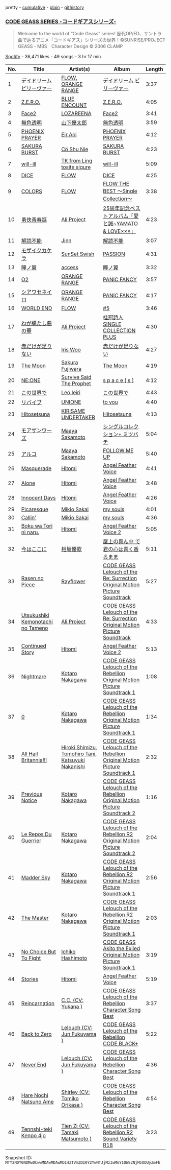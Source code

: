 pretty - [cumulative](/playlists/cumulative/37i9dQZF1DX05YNpFuDzLK.md) - [plain](/playlists/plain/37i9dQZF1DX05YNpFuDzLK) - [githistory](https://github.githistory.xyz/mackorone/spotify-playlist-archive/blob/main/playlists/plain/37i9dQZF1DX05YNpFuDzLK)

### [CODE GEASS SERIES \-コードギアスシリーズ\-](https://open.spotify.com/playlist/37i9dQZF1DX05YNpFuDzLK)

> Welcome to the world of “Code Geass” series!  歴代OP/ED、サントラ曲で辿るアニメ「コードギアス」シリーズの世界！©SUNRISE/PROJECT GEASS・MBS　Character Design © 2006 CLAMP

[Spotify](https://open.spotify.com/user/spotify) - 36,471 likes - 49 songs - 3 hr 17 min

| No. | Title | Artist(s) | Album | Length |
|---|---|---|---|---|
| 1 | [デイドリーム ビリーヴァー](https://open.spotify.com/track/1IUpg0s2PNb5IQCjC8f3hj) | [FLOW](https://open.spotify.com/artist/3w2HqkKa6upwuXEULtGvnY), [ORANGE RANGE](https://open.spotify.com/artist/4upiYMjsFfLRieGo8RVRzD) | [デイドリーム ビリーヴァー](https://open.spotify.com/album/4pHB7QiyMIyOrzaToBoS3d) | 3:37 |
| 2 | [Z.E.R.O.](https://open.spotify.com/track/72q1f85sG2GZRo3i9GdkOg) | [BLUE ENCOUNT](https://open.spotify.com/artist/1CWmF1EcrKoWIbZt9Ivfg2) | [Z.E.R.O.](https://open.spotify.com/album/1Oz6fVlYIPMO4VKT8UmPPx) | 4:05 |
| 3 | [Face2](https://open.spotify.com/track/5N1bKDzbdCKnReop9O2YEG) | [LOZAREENA](https://open.spotify.com/artist/5lRAsaQysYDBzpa1CT0qwV) | [Face2](https://open.spotify.com/album/15eTxMxc2yzCOC4wveboLD) | 3:41 |
| 4 | [無色透明](https://open.spotify.com/track/77aCXRxRhlcMod8dJLPIAB) | [山下優太郎](https://open.spotify.com/artist/2jxEVw1ciKVmQzo1EK0KUO) | [無色透明](https://open.spotify.com/album/3m41noXBvwKfjJCDbeNUve) | 3:59 |
| 5 | [PHOENIX PRAYER](https://open.spotify.com/track/034PmlTJzGmjITEBl80ya8) | [Eir Aoi](https://open.spotify.com/artist/18moNotPmBWa2YZtRnIoZ3) | [PHOENIX PRAYER](https://open.spotify.com/album/3sF10xHFVzOntlAtqkuB3Q) | 4:12 |
| 6 | [SAKURA BURST](https://open.spotify.com/track/7Bqj9jdgaxttbxVecvlZG3) | [Cö Shu Nie](https://open.spotify.com/artist/0LlH6J1tj2TPq7AlwXAkY5) | [SAKURA BURST](https://open.spotify.com/album/2xlpUnAnG5YBAOqbDPld0z) | 4:23 |
| 7 | [will\-ill](https://open.spotify.com/track/7fJ1M28qRsUjSk8r0kKNv3) | [TK from Ling tosite sigure](https://open.spotify.com/artist/3B9O5mYYw89fFXkwKh7jCS) | [will\-ill](https://open.spotify.com/album/3KsCE9aD7Po22BP79o3kt0) | 5:09 |
| 8 | [DICE](https://open.spotify.com/track/1xm4MuXmiLz4KKKx5nqBHD) | [FLOW](https://open.spotify.com/artist/3w2HqkKa6upwuXEULtGvnY) | [DICE](https://open.spotify.com/album/73xTnF27ekpsPFm42Zs2J1) | 4:25 |
| 9 | [COLORS](https://open.spotify.com/track/6bPPyigCphBBQ9781j6eKM) | [FLOW](https://open.spotify.com/artist/3w2HqkKa6upwuXEULtGvnY) | [FLOW THE BEST 〜Single Collection〜](https://open.spotify.com/album/0EWoUxWh0SqcK0jN6UTbFc) | 3:38 |
| 10 | [勇侠青春謳](https://open.spotify.com/track/7tbS1FAMmd8fNXQVzvDsWl) | [Ali Project](https://open.spotify.com/artist/1kCSjswFJFcjTauk0sKaOn) | [25周年記念ベストアルバム「愛と誠\~YAMATO & LOVE×××」](https://open.spotify.com/album/1C8RqCYhu5i4Mr827fe0R5) | 4:23 |
| 11 | [解読不能](https://open.spotify.com/track/0TKKGAyysdP5DTxc3zRuCW) | [Jinn](https://open.spotify.com/artist/1ve6qu9hbhEB8BMQwBUzYf) | [解読不能](https://open.spotify.com/album/7hLgA6PTXN6K1CgMkQlfFS) | 3:07 |
| 12 | [モザイクカケラ](https://open.spotify.com/track/4IoTVvCLzgLXLsqIFMDPQU) | [SunSet Swish](https://open.spotify.com/artist/6BP2pX1i8U6yZHXRvStQ74) | [PASSION](https://open.spotify.com/album/5F9k7boN03RGQSvDePJ2ri) | 4:31 |
| 13 | [瞳ノ翼](https://open.spotify.com/track/1WsJa8gcDaN98fKWjkzACu) | [access](https://open.spotify.com/artist/3lm6JsSicTww5h33Yvee1H) | [瞳ノ翼](https://open.spotify.com/album/3VZC8ZQhXC0ssXkXG3SjmR) | 3:32 |
| 14 | [O2](https://open.spotify.com/track/4RMQc14Cq14LmPpKXtFDHx) | [ORANGE RANGE](https://open.spotify.com/artist/4upiYMjsFfLRieGo8RVRzD) | [PANIC FANCY](https://open.spotify.com/album/0bcznv62ho46F3dl6paFG7) | 3:57 |
| 15 | [シアワセネイロ](https://open.spotify.com/track/1rEFlimO0JqcvsAtPUT0ho) | [ORANGE RANGE](https://open.spotify.com/artist/4upiYMjsFfLRieGo8RVRzD) | [PANIC FANCY](https://open.spotify.com/album/0bcznv62ho46F3dl6paFG7) | 4:17 |
| 16 | [WORLD END](https://open.spotify.com/track/4wODMeGBAwLAmq0zSAb8Z3) | [FLOW](https://open.spotify.com/artist/3w2HqkKa6upwuXEULtGvnY) | [\#5](https://open.spotify.com/album/0Q1yRFAqGMM58SjTyPT3xV) | 3:46 |
| 17 | [わが臈たし悪の華](https://open.spotify.com/track/3MJqgOdP2nNb8QzfIaV0io) | [Ali Project](https://open.spotify.com/artist/1kCSjswFJFcjTauk0sKaOn) | [桂冠詩人 SINGLE COLLECTION PLUS](https://open.spotify.com/album/004c28tUoHBiyAxdzO0z8e) | 4:30 |
| 18 | [赤だけが足りない](https://open.spotify.com/track/374bDeFT5PC3fU85QWTCKm) | [Iris Woo](https://open.spotify.com/artist/7x2hNYu3nbbyMnete3M0fD) | [赤だけが足りない](https://open.spotify.com/album/1wYav487ZMFUiun6Yorv0n) | 4:27 |
| 19 | [The Moon](https://open.spotify.com/track/7nq9fkctKub9nIIqDKpRhi) | [Sakura Fujiwara](https://open.spotify.com/artist/5tvnQkP9zNAqYW2YKYk1Et) | [The Moon](https://open.spotify.com/album/3goHvNnTtAc9tjR7omOQV5) | 4:19 |
| 20 | [NE:ONE](https://open.spotify.com/track/0ztVNfGIcqDHjdirjwfgfS) | [Survive Said The Prophet](https://open.spotify.com/artist/7zyObVag8rUjItn71SkIrh) | [s p a c e \[ s \]](https://open.spotify.com/album/0CgeV903VAMyVTcNF19q4E) | 4:12 |
| 21 | [この世界で](https://open.spotify.com/track/7gc2ze99EAjltx0xGHGeOJ) | [Leo Ieiri](https://open.spotify.com/artist/1XErHyc10VN8bfGKma1Yyc) | [この世界で](https://open.spotify.com/album/5A7FOGWsOo8PzO7esUjWod) | 4:43 |
| 22 | [リバイブ](https://open.spotify.com/track/2iAuRpS8lYGbvUd4btwQbH) | [UNIONE](https://open.spotify.com/artist/6UNEONDXoi7dQe8ulQFvXP) | [to you](https://open.spotify.com/album/2b30EqsUhNCzQTiJWp7iwL) | 4:40 |
| 23 | [Hitosetsuna](https://open.spotify.com/track/0nKjf8xi22YPsydQGjzw4I) | [KIRISAME UNDERTAKER](https://open.spotify.com/artist/5agDcxQPrOM2JFidxNQ4NF) | [Hitosetsuna](https://open.spotify.com/album/6lcJmvue3dW1OOYfAyl5S0) | 4:13 |
| 24 | [モアザンワーズ](https://open.spotify.com/track/58uHwdDL4KmEjHuuTKqMyS) | [Maaya Sakamoto](https://open.spotify.com/artist/4zT3gUH3Xb50swQKT4E9vw) | [シングルコレクション+ ミツバチ](https://open.spotify.com/album/6RLHiCgqAnKz0yGIO8bDAP) | 5:04 |
| 25 | [アルコ](https://open.spotify.com/track/4kYA4Y4D89TnnsCf0xYBRy) | [Maaya Sakamoto](https://open.spotify.com/artist/4zT3gUH3Xb50swQKT4E9vw) | [FOLLOW ME UP](https://open.spotify.com/album/7MQ0R1cgZTkGqxh0cZ1H0y) | 5:40 |
| 26 | [Masquerade](https://open.spotify.com/track/6I9597JrKM4DeS25WBYoYK) | [Hitomi](https://open.spotify.com/artist/63W3HOGwdbtIHC6LWG2Obc) | [Angel Feather Voice](https://open.spotify.com/album/6Fmcfn2D9qlWAW1JpOX5og) | 4:41 |
| 27 | [Alone](https://open.spotify.com/track/1DA9OD3afK1Q6LCKD0pt3f) | [Hitomi](https://open.spotify.com/artist/63W3HOGwdbtIHC6LWG2Obc) | [Angel Feather Voice](https://open.spotify.com/album/6Fmcfn2D9qlWAW1JpOX5og) | 3:48 |
| 28 | [Innocent Days](https://open.spotify.com/track/62bzDxqo0vC31AL3lfjv3Q) | [Hitomi](https://open.spotify.com/artist/63W3HOGwdbtIHC6LWG2Obc) | [Angel Feather Voice](https://open.spotify.com/album/6Fmcfn2D9qlWAW1JpOX5og) | 4:26 |
| 29 | [Picaresque](https://open.spotify.com/track/4hl2IKRPMWYMpI4EXnJDFm) | [Mikio Sakai](https://open.spotify.com/artist/6KFocrrFAPX0HOIsRQG9Hr) | [my souls](https://open.spotify.com/album/7Bw1OfGpVCcKBqSa9B8jSX) | 4:01 |
| 30 | [Callin'](https://open.spotify.com/track/7beDzK8J9846WEcbOLObWx) | [Mikio Sakai](https://open.spotify.com/artist/6KFocrrFAPX0HOIsRQG9Hr) | [my souls](https://open.spotify.com/album/7Bw1OfGpVCcKBqSa9B8jSX) | 4:36 |
| 31 | [Boku wa Tori ni naru.](https://open.spotify.com/track/6mbVx8hwoF9D5lugaGBlia) | [Hitomi](https://open.spotify.com/artist/63W3HOGwdbtIHC6LWG2Obc) | [Angel Feather Voice 2](https://open.spotify.com/album/2MpUgcKkLgZ0xKzUoaXHNh) | 5:05 |
| 32 | [今はここに](https://open.spotify.com/track/6y0aFx8yruYbEZf8wk8Wkz) | [相坂優歌](https://open.spotify.com/artist/3s96N2VlNLmsyVyDoG8vyS) | [屋上の真ん中 で君の心は青く香るまま](https://open.spotify.com/album/2IYqL8Oei8sUMUFhHAuULL) | 5:11 |
| 33 | [Rasen no Piece](https://open.spotify.com/track/2b8uJcvvAn6T6eE1mFoPpF) | [Rayflower](https://open.spotify.com/artist/1GDSfCGBESdvPvas0YT7Q9) | [CODE GEASS Lelouch of the Re: Surrection Original Motion Picture Soundtrack](https://open.spotify.com/album/6MwT7LUJJd2S4A15RXXW4D) | 5:27 |
| 34 | [Utsukushiki Kemonotachi no Tameno](https://open.spotify.com/track/1KNWZvBfFjhJjFu8V0c9i9) | [Ali Project](https://open.spotify.com/artist/1kCSjswFJFcjTauk0sKaOn) | [CODE GEASS Lelouch of the Re: Surrection Original Motion Picture Soundtrack](https://open.spotify.com/album/6MwT7LUJJd2S4A15RXXW4D) | 4:33 |
| 35 | [Continued Story](https://open.spotify.com/track/4TXiq6zA8ODPU53eZa3ciT) | [Hitomi](https://open.spotify.com/artist/63W3HOGwdbtIHC6LWG2Obc) | [Angel Feather Voice 2](https://open.spotify.com/album/2MpUgcKkLgZ0xKzUoaXHNh) | 5:13 |
| 36 | [Nightmare](https://open.spotify.com/track/69nBCHDGbabrsB3U4cd7ww) | [Kotaro Nakagawa](https://open.spotify.com/artist/799szdFb1vmNTMYNDRjmo8) | [CODE GEASS Lelouch of the Rebellion Original Motion Picture Soundtrack 1](https://open.spotify.com/album/2L4B0cobrQ4MN2RvsuvJRx) | 1:08 |
| 37 | [0](https://open.spotify.com/track/02hdgBvnsxl6D71uQp8S69) | [Kotaro Nakagawa](https://open.spotify.com/artist/799szdFb1vmNTMYNDRjmo8) | [CODE GEASS Lelouch of the Rebellion Original Motion Picture Soundtrack 1](https://open.spotify.com/album/2L4B0cobrQ4MN2RvsuvJRx) | 1:34 |
| 38 | [All Hail Britannia!!!](https://open.spotify.com/track/2pObSgvDiOH6NKZ5I1tizv) | [Hiroki Shimizu](https://open.spotify.com/artist/3zaEEHGD7JQvL9hjrwvN8R), [Tomohiro Tani](https://open.spotify.com/artist/2Zae3KV8yA0TUeBG0LTI3S), [Katsuyuki Nakanishi](https://open.spotify.com/artist/1QGyzEPrZ6n0jOAVIAiXSF) | [CODE GEASS Lelouch of the Rebellion Original Motion Picture Soundtrack 1](https://open.spotify.com/album/2L4B0cobrQ4MN2RvsuvJRx) | 2:32 |
| 39 | [Previous Notice](https://open.spotify.com/track/1TEsJpkMbjKcsjZDo0I0Mp) | [Kotaro Nakagawa](https://open.spotify.com/artist/799szdFb1vmNTMYNDRjmo8) | [CODE GEASS Lelouch of the Rebellion Original Motion Picture Soundtrack 2](https://open.spotify.com/album/1tjAa8I8rFlgavizBlAGdc) | 1:16 |
| 40 | [Le Repos Du Guerrier](https://open.spotify.com/track/2EfMbaegBn2AbIn0qb5Jx1) | [Kotaro Nakagawa](https://open.spotify.com/artist/799szdFb1vmNTMYNDRjmo8) | [CODE GEASS Lelouch of the Rebellion R2 Original Motion Picture Soundtrack 2](https://open.spotify.com/album/3IIFkA4CF46RTRyiDUz4tx) | 2:04 |
| 41 | [Madder Sky](https://open.spotify.com/track/3nnWqdILtY4y8lRwFWt3te) | [Kotaro Nakagawa](https://open.spotify.com/artist/799szdFb1vmNTMYNDRjmo8) | [CODE GEASS Lelouch of the Rebellion R2 Original Motion Picture Soundtrack 1](https://open.spotify.com/album/7K6HBIP6UWOBYbPw9dTaj5) | 2:56 |
| 42 | [The Master](https://open.spotify.com/track/1F40AeZQaerwAPy2kKVcFD) | [Kotaro Nakagawa](https://open.spotify.com/artist/799szdFb1vmNTMYNDRjmo8) | [CODE GEASS Lelouch of the Rebellion R2 Original Motion Picture Soundtrack 1](https://open.spotify.com/album/7K6HBIP6UWOBYbPw9dTaj5) | 2:03 |
| 43 | [No Choice But To Fight](https://open.spotify.com/track/1rx42qnXkwokP9FzbJEw0u) | [Ichiko Hashimoto](https://open.spotify.com/artist/4wTSNilt4EsffHSJrcnwbQ) | [CODE GEASS Akito the Exiled Original Motion Picture Soundtrack 1](https://open.spotify.com/album/5Ev0jcgJU0cr2aQHX57xlb) | 3:19 |
| 44 | [Stories](https://open.spotify.com/track/1nS1lUTYXp6gO3ssPSKGU1) | [Hitomi](https://open.spotify.com/artist/63W3HOGwdbtIHC6LWG2Obc) | [Angel Feather Voice](https://open.spotify.com/album/6Fmcfn2D9qlWAW1JpOX5og) | 5:19 |
| 45 | [Reincarnation](https://open.spotify.com/track/12srKVFG1yH6NgwUDkZEb1) | [C.C\. \(CV: Yukana \)](https://open.spotify.com/artist/691JYAhPBHp8g0EwVoTDSa) | [CODE GEASS Lelouch of the Rebellion Character Song Best](https://open.spotify.com/album/0QgYZkEZ7hUlKrZKyrZTh1) | 3:37 |
| 46 | [Back to Zero](https://open.spotify.com/track/1DgCZzMrcroQTWWaALo1ey) | [Lelouch \(CV: Jun Fukuyama \)](https://open.spotify.com/artist/28W6ugaQgusYHGOLU168c0) | [CODE GEASS Lelouch of the Rebellion CODE BLACK+](https://open.spotify.com/album/4p7rhqRaSDuov2a5v0arKu) | 5:22 |
| 47 | [Never End](https://open.spotify.com/track/2lAg8s3QxxgsTLReuocXGY) | [Lelouch \(CV: Jun Fukuyama \)](https://open.spotify.com/artist/28W6ugaQgusYHGOLU168c0) | [CODE GEASS Lelouch of the Rebellion Character Song Best](https://open.spotify.com/album/0QgYZkEZ7hUlKrZKyrZTh1) | 4:36 |
| 48 | [Hare Nochi Natsuno Ame](https://open.spotify.com/track/3gbLkvIDHDEhVyI5Qw3vgU) | [Shirley \(CV: Tomiko Orikasa \)](https://open.spotify.com/artist/4oyLv4lmkKLcW9jBnGuqiU) | [CODE GEASS Lelouch of the Rebellion Character Song Best](https://open.spotify.com/album/0QgYZkEZ7hUlKrZKyrZTh1) | 4:54 |
| 49 | [Tennshi\-teki Kenpo 4jo](https://open.spotify.com/track/3x1z93295mcnEZsTkfCuqh) | [Tien Zi \(CV: Tamaki Matsumoto \)](https://open.spotify.com/artist/2IdIiAuUpBAxUuzLxqdb0D) | [CODE GEASS Lelouch of the Rebellion R2 Sound Variety R18](https://open.spotify.com/album/2podOQX7M5J1FsjN4u2W6V) | 3:23 |

Snapshot ID: `MTY2NDY0NDMwOCwwMDAwMDAwMDI4ZTVmZDI0Y2YwNTJjMzIwMmY1OWE2NjMzODUyZmFh`
